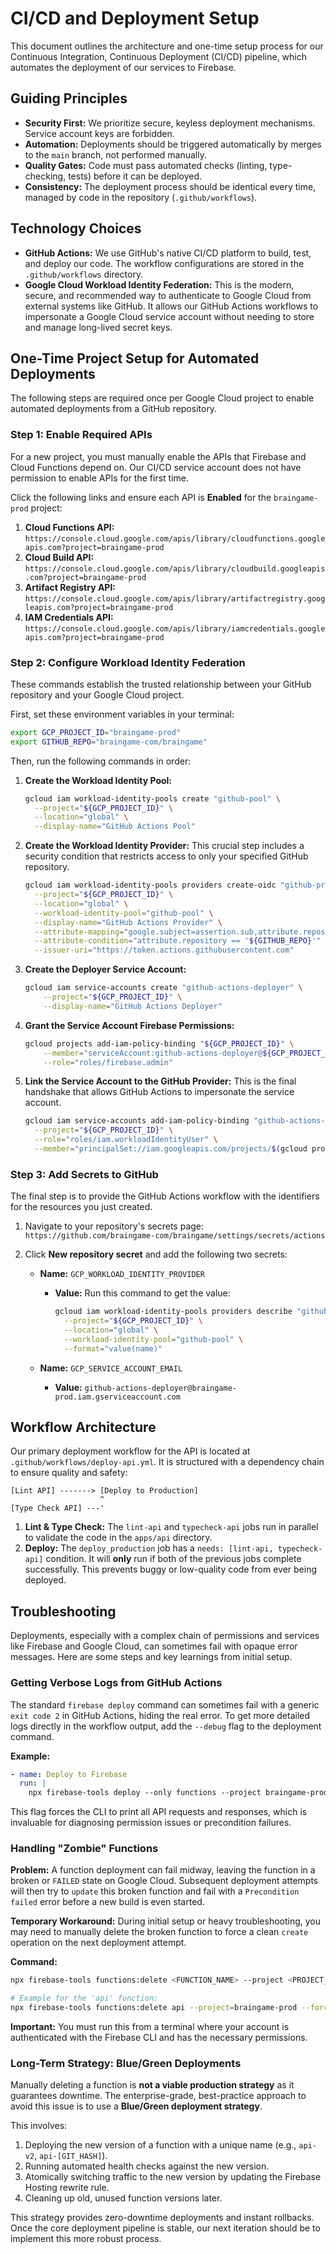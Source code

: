 # CI/CD and Deployment Setup

This document outlines the architecture and one-time setup process for our Continuous Integration, Continuous Deployment (CI/CD) pipeline, which automates the deployment of our services to Firebase.

## Guiding Principles

- **Security First:** We prioritize secure, keyless deployment mechanisms. Service account keys are forbidden.
- **Automation:** Deployments should be triggered automatically by merges to the `main` branch, not performed manually.
- **Quality Gates:** Code must pass automated checks (linting, type-checking, tests) before it can be deployed.
- **Consistency:** The deployment process should be identical every time, managed by code in the repository (`.github/workflows`).

## Technology Choices

- **GitHub Actions:** We use GitHub's native CI/CD platform to build, test, and deploy our code. The workflow configurations are stored in the `.github/workflows` directory.
- **Google Cloud Workload Identity Federation:** This is the modern, secure, and recommended way to authenticate to Google Cloud from external systems like GitHub. It allows our GitHub Actions workflows to impersonate a Google Cloud service account without needing to store and manage long-lived secret keys.

## One-Time Project Setup for Automated Deployments

The following steps are required once per Google Cloud project to enable automated deployments from a GitHub repository.

### Step 1: Enable Required APIs

For a new project, you must manually enable the APIs that Firebase and Cloud Functions depend on. Our CI/CD service account does not have permission to enable APIs for the first time.

Click the following links and ensure each API is **Enabled** for the `braingame-prod` project:

1.  **Cloud Functions API:** `https://console.cloud.google.com/apis/library/cloudfunctions.googleapis.com?project=braingame-prod`
2.  **Cloud Build API:** `https://console.cloud.google.com/apis/library/cloudbuild.googleapis.com?project=braingame-prod`
3.  **Artifact Registry API:** `https://console.cloud.google.com/apis/library/artifactregistry.googleapis.com?project=braingame-prod`
4.  **IAM Credentials API:** `https://console.cloud.google.com/apis/library/iamcredentials.googleapis.com?project=braingame-prod`

### Step 2: Configure Workload Identity Federation

These commands establish the trusted relationship between your GitHub repository and your Google Cloud project.

First, set these environment variables in your terminal:
```bash
export GCP_PROJECT_ID="braingame-prod"
export GITHUB_REPO="braingame-com/braingame"
```

Then, run the following commands in order:

1.  **Create the Workload Identity Pool:**
    ```bash
    gcloud iam workload-identity-pools create "github-pool" \
      --project="${GCP_PROJECT_ID}" \
      --location="global" \
      --display-name="GitHub Actions Pool"
    ```

2.  **Create the Workload Identity Provider:** This crucial step includes a security condition that restricts access to only your specified GitHub repository.
    ```bash
    gcloud iam workload-identity-pools providers create-oidc "github-provider" \
      --project="${GCP_PROJECT_ID}" \
      --location="global" \
      --workload-identity-pool="github-pool" \
      --display-name="GitHub Actions Provider" \
      --attribute-mapping="google.subject=assertion.sub,attribute.repository=assertion.repository" \
      --attribute-condition="attribute.repository == '${GITHUB_REPO}'" \
      --issuer-uri="https://token.actions.githubusercontent.com"
    ```

3.  **Create the Deployer Service Account:**
    ```bash
    gcloud iam service-accounts create "github-actions-deployer" \
        --project="${GCP_PROJECT_ID}" \
        --display-name="GitHub Actions Deployer"
    ```

4.  **Grant the Service Account Firebase Permissions:**
    ```bash
    gcloud projects add-iam-policy-binding "${GCP_PROJECT_ID}" \
        --member="serviceAccount:github-actions-deployer@${GCP_PROJECT_ID}.iam.gserviceaccount.com" \
        --role="roles/firebase.admin"
    ```

5.  **Link the Service Account to the GitHub Provider:** This is the final handshake that allows GitHub Actions to impersonate the service account.
    ```bash
    gcloud iam service-accounts add-iam-policy-binding "github-actions-deployer@${GCP_PROJECT_ID}.iam.gserviceaccount.com" \
      --project="${GCP_PROJECT_ID}" \
      --role="roles/iam.workloadIdentityUser" \
      --member="principalSet://iam.googleapis.com/projects/$(gcloud projects describe ${GCP_PROJECT_ID} --format='value(projectNumber)')/locations/global/workloadIdentityPools/github-pool/attribute.repository/${GITHUB_REPO}"
    ```

### Step 3: Add Secrets to GitHub

The final step is to provide the GitHub Actions workflow with the identifiers for the resources you just created.

1.  Navigate to your repository's secrets page: `https://github.com/braingame-com/braingame/settings/secrets/actions`
2.  Click **New repository secret** and add the following two secrets:

    -   **Name:** `GCP_WORKLOAD_IDENTITY_PROVIDER`
        -   **Value:** Run this command to get the value:
            ```bash
            gcloud iam workload-identity-pools providers describe "github-provider" \
              --project="${GCP_PROJECT_ID}" \
              --location="global" \
              --workload-identity-pool="github-pool" \
              --format="value(name)"
            ```

    -   **Name:** `GCP_SERVICE_ACCOUNT_EMAIL`
        -   **Value:** `github-actions-deployer@braingame-prod.iam.gserviceaccount.com`

## Workflow Architecture

Our primary deployment workflow for the API is located at `.github/workflows/deploy-api.yml`. It is structured with a dependency chain to ensure quality and safety:

```
[Lint API] -------> [Deploy to Production]
                    ^
[Type Check API] ---'
```

1.  **Lint & Type Check:** The `lint-api` and `typecheck-api` jobs run in parallel to validate the code in the `apps/api` directory.
2.  **Deploy:** The `deploy_production` job has a `needs: [lint-api, typecheck-api]` condition. It will **only** run if both of the previous jobs complete successfully. This prevents buggy or low-quality code from ever being deployed. 

## Troubleshooting

Deployments, especially with a complex chain of permissions and services like Firebase and Google Cloud, can sometimes fail with opaque error messages. Here are some steps and key learnings from initial setup.

### Getting Verbose Logs from GitHub Actions

The standard `firebase deploy` command can sometimes fail with a generic `exit code 2` in GitHub Actions, hiding the real error. To get more detailed logs directly in the workflow output, add the `--debug` flag to the deployment command.

**Example:**
```yaml
- name: Deploy to Firebase
  run: |
    npx firebase-tools deploy --only functions --project braingame-prod --force --debug
```
This flag forces the CLI to print all API requests and responses, which is invaluable for diagnosing permission issues or precondition failures.

### Handling "Zombie" Functions

**Problem:** A function deployment can fail midway, leaving the function in a broken or `FAILED` state on Google Cloud. Subsequent deployment attempts will then try to `update` this broken function and fail with a `Precondition failed` error before a new build is even started.

**Temporary Workaround:**
During initial setup or heavy troubleshooting, you may need to manually delete the broken function to force a clean `create` operation on the next deployment attempt.

**Command:**
```bash
npx firebase-tools functions:delete <FUNCTION_NAME> --project <PROJECT_ID> --force

# Example for the 'api' function:
npx firebase-tools functions:delete api --project=braingame-prod --force
```
**Important:** You must run this from a terminal where your account is authenticated with the Firebase CLI and has the necessary permissions.

### Long-Term Strategy: Blue/Green Deployments

Manually deleting a function is **not a viable production strategy** as it guarantees downtime. The enterprise-grade, best-practice approach to avoid this issue is to use a **Blue/Green deployment strategy**.

This involves:
1.  Deploying the new version of a function with a unique name (e.g., `api-v2`, `api-[GIT_HASH]`).
2.  Running automated health checks against the new version.
3.  Atomically switching traffic to the new version by updating the Firebase Hosting rewrite rule.
4.  Cleaning up old, unused function versions later.

This strategy provides zero-downtime deployments and instant rollbacks. Once the core deployment pipeline is stable, our next iteration should be to implement this more robust process. 